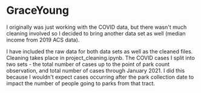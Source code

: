 # GraceYoung

I originally was just working with the COVID data, but there wasn't much cleaning involved so I decided to bring another data set as well (median income from 2019 ACS data).

I have included the raw data for both data sets as well as the cleaned files. Cleaning takes place in project_cleaning.ipynb. The COVID cases I split into two sets - the total number of cases up to the point of park count observation, and total number of cases through January 2021. I did this because I wouldn't expect cases occurring after the park collection date to impact the number of people going to parks from that tract.
